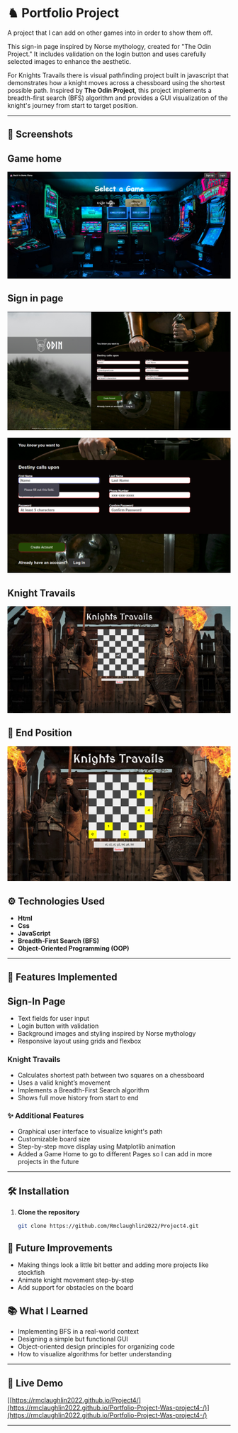 # ♞ Portfolio Project
A project that I can add on other games into in order to show them off. 

This sign-in page inspired by Norse mythology, created for "The Odin Project." It includes validation on the login button and uses carefully selected images to enhance the aesthetic.

For Knights Travails there is visual pathfinding project built in javascript that demonstrates how a knight moves across a chessboard using the shortest possible path. Inspired by **The Odin Project**, this project implements a breadth-first search (BFS) algorithm and provides a GUI visualization of the knight's journey from start to target position.

---

## 📸 Screenshots

## Game home 

![Start Position](/images/screenshots/GameHome.png)

## Sign in page

![Full Project](/images/screenshots/Fullproject.png)

![Validation](/images/screenshots/Validation.png)


## Knight Travails

![Start Position](/images/screenshots/Start.png)


## 📸 End Position

![End Position](/images/screenshots/end.png)


## ⚙️ Technologies Used

- **Html**
- **Css**
- **JavaScript** 
- **Breadth-First Search (BFS)**
- **Object-Oriented Programming (OOP)** 

---

## 🚀 Features Implemented

## Sign-In Page
- Text fields for user input
- Login button with validation
- Background images and styling inspired by Norse mythology
- Responsive layout using grids and flexbox

### Knight Travails
- Calculates shortest path between two squares on a chessboard
- Uses a valid knight’s movement
- Implements a Breadth-First Search algorithm
- Shows full move history from start to end

### ✨ Additional Features
- Graphical user interface to visualize knight's path
- Customizable board size
- Step-by-step move display using Matplotlib animation
- Added a Game Home to go to different Pages so I can add in more projects in the future
---

## 🛠️ Installation

1. **Clone the repository**  
   ```bash
   git clone https://github.com/Rmclaughlin2022/Project4.git

## 🌱 Future Improvements
- Making things look a little bit better and adding more projects like stockfish
- Animate knight movement step-by-step
- Add support for obstacles on the board

## 📚 What I Learned

- Implementing BFS in a real-world context
- Designing a simple but functional GUI 
- Object-oriented design principles for organizing code
- How to visualize algorithms for better understanding

---

## 🔗 Live Demo
[[https://rmclaughlin2022.github.io/Project4/](https://rmclaughlin2022.github.io/Portfolio-Project-Was-project4-/)](https://rmclaughlin2022.github.io/Portfolio-Project-Was-project4-/)

---
